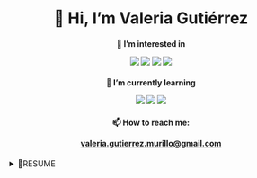 <h1 align="center">👋 Hi, I’m Valeria Gutiérrez</h1>

<h4 align="center">👀 I’m interested in
  
  
<img src="https://img.shields.io/badge/MySQL-005C84?style=for-the-badge&logo=mysql&logoColor=white"/> <img src="https://img.shields.io/badge/PostgreSQL-316192?style=for-the-badge&logo=postgresql&logoColor=white"/> <img src="https://img.shields.io/badge/HTML5-E34F26?style=for-the-badge&logo=html5&logoColor=white"/> <img src="https://img.shields.io/badge/CSS3-1572B6?style=for-the-badge&logo=css3&logoColor=white"/>
</h4>


<h4 align="center">

🌱 I’m currently learning 
  
<img src="https://img.shields.io/badge/JavaScript-323330?style=for-the-badge&logo=javascript&logoColor=F7DF1E"/> <img src="https://img.shields.io/badge/Python-3776AB?style=for-the-badge&logo=python&logoColor=white"/> <img src="https://img.shields.io/badge/Arduino_IDE-00979D?style=for-the-badge&logo=arduino&logoColor=white"/>

</h4>
<h4 align="center">
📫 How to reach me:
  
  valeria.gutierrez.murillo@gmail.com
</h4>
<details><summary>📗RESUME</summary>
<p>

## Education     
  - 🏫 **Facultad de Estudios Superiores Acatlán** - Applied Maths & Computer Science
  
    🗓️ 2015-2021
  
</details>

<!---
valeria-gutierrez/valeria-gutierrez is a ✨ special ✨ repository because its `README.md` (this file) appears on your GitHub profile.
You can click the Preview link to take a look at your changes.
--->
